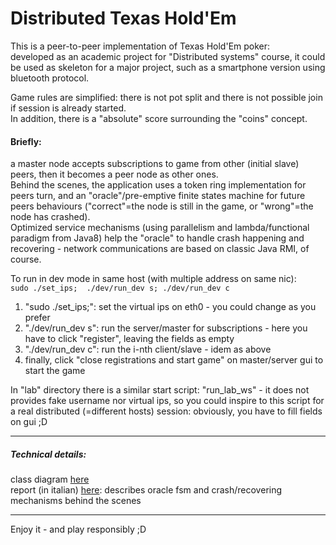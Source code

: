 # Distributed Texas Hold'Em

This is a peer-to-peer implementation of Texas Hold'Em poker:  
developed as an academic project for "Distributed systems" course, it could be used as skeleton for a major project, such as a smartphone version using bluetooth protocol.  

Game rules are simplified: there is not pot split and there is not possible join if session is already started.   
In addition, there is a "absolute" score surrounding the "coins" concept.  

#### Briefly:
a master node accepts subscriptions to game from other (initial slave) peers, then it becomes a peer node as other ones.   
Behind the scenes, the application uses a token ring implementation for peers turn, and an "oracle"/pre-emptive finite states machine for future peers behaviours ("correct"=the node is still in the game, or "wrong"=the node has crashed).  
Optimized service mechanisms (using parallelism and lambda/functional paradigm from Java8) help the "oracle" to handle crash happening and recovering - network communications are based on classic Java RMI, of course.

To run in dev mode in same host (with multiple address on same nic):  
	`sudo ./set_ips;  ./dev/run_dev s; ./dev/run_dev c`

1. "sudo ./set_ips;": set the virtual ips on eth0 - you could change as you prefer
2. "./dev/run_dev s": run the server/master for subscriptions - here you have to click "register", leaving the fields as empty
3. "./dev/run_dev c": run the i-nth client/slave - idem as above
4. finally, click "close registrations and start game" on master/server gui to start the game

In "lab" directory there is a similar start script: "run_lab_ws" - it does not provides fake username nor virtual ips, so you could inspire to this script for a real distributed (=different hosts) session: obviously, you have to fill fields on gui ;D  

---  
##### Technical details:
class diagram [here](https://drive.google.com/file/d/0B5CxUDoGDKvkaEZXd2lJN3pxU1k/view?pref=2&pli=1)  
report (in italian) [here](https://drive.google.com/folderview?id=0B0kkcZ_2d4pGbzVvUUZ2OUZRMnM&usp=sharing): describes oracle fsm and crash/recovering mechanisms behind the scenes  

----
Enjoy it - and play responsibly ;D